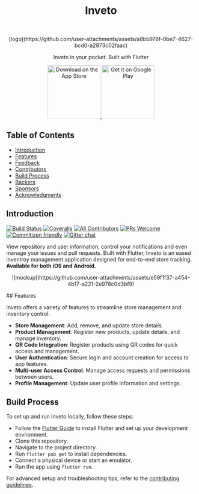 <h1 align="center"> Inveto </h1> <br>
<p align="center">[logo](https://github.com/user-attachments/assets/a8bb978f-0be7-4627-bcd0-a2873c02faac)

</p>

<p align="center">
  Inveto in your pocket. Built with Flutter
</p>

<p align="center">
  <a href="https://itunes.apple.com/us/app/gitpoint/id1251245162?mt=8">
    <img alt="Download on the App Store" title="App Store" src="http://i.imgur.com/0n2zqHD.png" width="140">
  </a>

  <a href="https://play.google.com/store/apps/details?id=com.gitpoint">
    <img alt="Get it on Google Play" title="Google Play" src="http://i.imgur.com/mtGRPuM.png" width="140">
  </a>
</p>

<!-- START doctoc generated TOC please keep comment here to allow auto update -->
<!-- DON'T EDIT THIS SECTION, INSTEAD RE-RUN doctoc TO UPDATE -->
## Table of Contents

- [Introduction](#introduction)
- [Features](#features)
- [Feedback](#feedback)
- [Contributors](#contributors)
- [Build Process](#build-process)
- [Backers](#backers-)
- [Sponsors](#sponsors-)
- [Acknowledgments](#acknowledgments)

<!-- END doctoc generated TOC please keep comment here to allow auto update -->

## Introduction

[![Build Status](https://img.shields.io/travis/gitpoint/git-point.svg?style=flat-square)](https://travis-ci.org/gitpoint/git-point)
[![Coveralls](https://img.shields.io/coveralls/github/gitpoint/git-point.svg?style=flat-square)](https://coveralls.io/github/gitpoint/git-point)
[![All Contributors](https://img.shields.io/badge/all_contributors-73-orange.svg?style=flat-square)](./CONTRIBUTORS.md)
[![PRs Welcome](https://img.shields.io/badge/PRs-welcome-brightgreen.svg?style=flat-square)](http://makeapullrequest.com)
[![Commitizen friendly](https://img.shields.io/badge/commitizen-friendly-brightgreen.svg?style=flat-square)](http://commitizen.github.io/cz-cli/)
[![Gitter chat](https://img.shields.io/badge/chat-on_gitter-008080.svg?style=flat-square)](https://gitter.im/git-point)

View repository and user information, control your notifications and even manage your issues and pull requests. Built with Flutter, Inveto is an eased inventroy management application designed for end-to-end store tracking.
**Available for both iOS and Android.**

<p align="center">![mockup](https://github.com/user-attachments/assets/e59f1f37-a454-4b17-a221-2e978c0d3bf9)
</p>
## Features

Inveto offers a variety of features to streamline store management and inventory control:

- **Store Management**: Add, remove, and update store details.
- **Product Management**: Register new products, update details, and manage inventory.
- **QR Code Integration**: Register products using QR codes for quick access and management.
- **User Authentication**: Secure login and account creation for access to app features.
- **Multi-user Access Control**: Manage access requests and permissions between users.
- **Profile Management**: Update user profile information and settings.

## Build Process

To set up and run Inveto locally, follow these steps:

- Follow the [Flutter Guide](https://flutter.dev/docs/get-started/install) to install Flutter and set up your development environment.
- Clone this repository.
- Navigate to the project directory.
- Run `flutter pub get` to install dependencies.
- Connect a physical device or start an emulator.
- Run the app using `flutter run`.

For advanced setup and troubleshooting tips, refer to the [contributing guidelines](./CONTRIBUTING.md).

